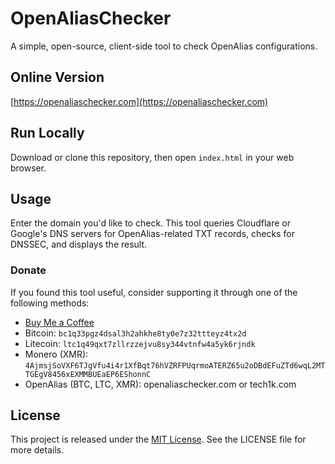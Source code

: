 # OpenAliasChecker

A simple, open-source, client-side tool to check OpenAlias configurations.


## Online Version

[https://openaliaschecker.com](https://openaliaschecker.com)

## Run Locally

Download or clone this repository, then open `index.html` in your web browser.


## Usage

Enter the domain you'd like to check. This tool queries Cloudflare or Google's DNS servers for OpenAlias-related TXT records, checks for DNSSEC, and displays the result.


### Donate

If you found this tool useful, consider supporting it through one of the following methods:

- [Buy Me a Coffee](https://www.buymeacoffee.com/tech1k)
- Bitcoin: `bc1q33pgz4dsal3h2ahkhe8ty0e7z32ttteyz4tx2d`
- Litecoin: `ltc1q49qxt7zllrzzejvu8sy344vtnfw4a5yk6rjndk`
- Monero (XMR): `4AjmsjSoVXF6TJgVfu4i4r1XfBqt76hVZRFPUqrmoATERZ65u2oDBdEFuZTd6wqL2MTTGEgV8456xEXMMBUEaEP6EShonnC`
- OpenAlias (BTC, LTC, XMR): openaliaschecker.com or tech1k.com


## License

This project is released under the [MIT License](https://opensource.org/licenses/MIT). See the LICENSE file for more details.
